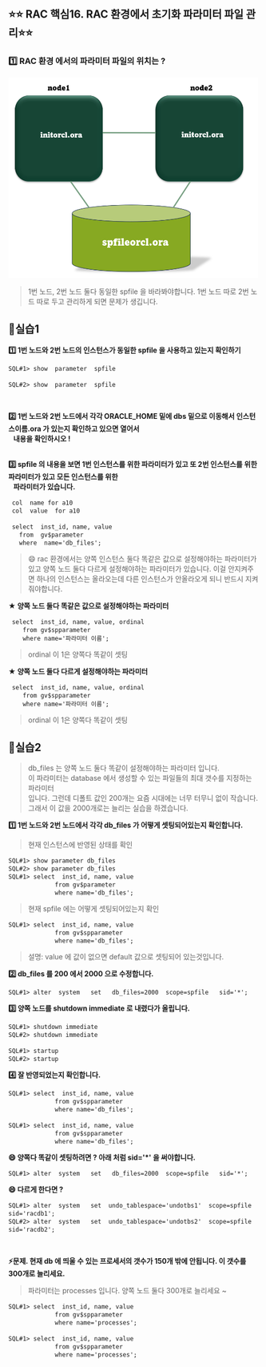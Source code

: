 
## ⭐⭐ RAC 핵심16. RAC 환경에서 초기화 파라미터 파일 관리⭐⭐


### 1️⃣ RAC 환경 에서의 파라미터 파일의 위치는 ?

<img src="https://github.com/oracleyu01/rac_class/blob/main/init.png" width="500" height="400">

> 1번 노드, 2번 노드 둘다  동일한 spfile 을 바라봐야합니다. 
> 1번 노드 따로 2번 노드 따로 두고 관리하게 되면 문제가 생깁니다. 

## **💎실습1**   

**1️⃣ 1번 노드와 2번 노드의 인스턴스가 동일한 spfile 을 사용하고 있는지 확인하기**

    SQL#1> show  parameter  spfile
    
    SQL#2> show  parameter  spfile  

 &nbsp;

**2️⃣ 1번 노드와 2번 노드에서 각각 ORACLE_HOME 밑에 dbs 밑으로 이동해서 인스턴스이름.ora 가 있는지 확인하고 있으면 열어서  
&nbsp;&nbsp;&nbsp;내용을 확인하시오 !**  
     &nbsp;
      &nbsp;


**3️⃣  spfile 의 내용을 보면 1번 인스턴스를 위한 파라미터가 있고 또 2번 인스턴스를 위한 파라미터가 있고 모든 인스턴스를 위한  
&nbsp;&nbsp;&nbsp;파라미터가 있습니다.** 

     col  name for a10
     col  value  for a10
    
     select  inst_id, name, value
       from  gv$parameter
       where  name='db_files';

> 😄  rac 환경에서는 양쪽 인스턴스 둘다 똑같은 값으로 설정해야하는 파라미터가 있고
>     양쪽 노드 둘다 다르게 설정해야하는 파라미터가 있습니다.  이걸 안지켜주면
>     하나의 인스턴스는 올라오는데 다른 인스턴스가 안올라오게 되니 반드시 지켜줘야합니다.

**★ 양쪽 노드 둘다 똑같은 값으로 설정해야하는 파라미터**

     select  inst_id, name, value, ordinal    
        from gv$spparameter                                    
        where name='파라미터 이름'; 

  

>   ordinal 이 1은 양쪽다 똑같이 셋팅

**★ 양쪽 노드 둘다 다르게 설정해야하는 파라미터** 

     select  inst_id, name, value, ordinal    
        from gv$spparameter                                    
        where name='파라미터 이름'; 

  

>   ordinal 이 1은 양쪽다 똑같이 셋팅

## **💎실습2**

> db_files 는 양쪽 노드 둘다 똑같이 설정해야하는 파라미터 입니다.  
> 이 파라미터는 database 에서 생성할 수 있는 파일들의 최대 갯수를 지정하는 파라미터  
> 입니다. 그런데 디폴트 값인 200개는 요즘 시대에는 너무 터무니 없이 작습니다.  
> 그래서 이 값을 2000개로는 늘리는 실습을 하겠습니다.  

**1️⃣ 1번 노드와 2번 노드에서 각각 db_files 가 어떻게 셋팅되어있는지 확인합니다.**

> 현재 인스턴스에 반영된 상태를 확인 

    SQL#1> show parameter db_files
    SQL#2> show parameter db_files 
    SQL#1> select  inst_id, name, value 
                 from gv$parameter
                 where name='db_files';

> 현재 spfile 에는 어떻게 셋팅되어있는지 확인 

    SQL#1> select  inst_id, name, value 
                 from gv$spparameter
                 where name='db_files';

> 설명: value 에 값이 없으면 default 값으로 셋팅되어 있는것입니다. 

**2️⃣ db_files 를 200 에서 2000 으로 수정합니다.** 

    SQL#1> alter  system   set   db_files=2000  scope=spfile   sid='*';

**3️⃣ 양쪽 노드를 shutdown immediate 로 내렸다가 올립니다.** 

    SQL#1> shutdown immediate
    SQL#2> shutdown immediate

    SQL#1> startup
    SQL#2> startup

**4️⃣ 잘 반영되었는지 확인합니다.**

    SQL#1> select  inst_id, name, value 
                 from gv$spparameter
                 where name='db_files';

    SQL#1> select  inst_id, name, value 
                 from gv$spparameter
                 where name='db_files';


**😄 양쪽다 똑같이 셋팅하려면 ?   아래 처럼 sid='*' 을 써야합니다.** 

    SQL#1> alter  system   set   db_files=2000  scope=spfile   sid='*';

**😄 다르게 한다면 ?**  
 
    SQL#1> alter  system   set  undo_tablespace='undotbs1'  scope=spfile   sid='racdb1';
    SQL#2> alter  system   set  undo_tablespace='undotbs2'  scope=spfile   sid='racdb2';  
&nbsp;

**⚡문제.  현재 db 에 띄울 수 있는 프로세서의 갯수가 150개 밖에 안됩니다. 이 갯수를 300개로 늘리세요.**   
 

> 파라미터는 processes 입니다.  양쪽 노드 둘다 300개로 늘리세요 ~

    SQL#1> select  inst_id, name, value 
                 from gv$spparameter
                 where name='processes';
    
    SQL#1> select  inst_id, name, value 
                 from gv$spparameter
                 where name='processes';
